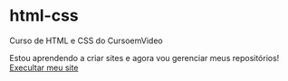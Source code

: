 # html-css
 Curso de HTML e CSS do CursoemVideo

Estou aprendendo a criar sites e agora vou gerenciar meus repositórios!
<a href=" https://reginaldoanderson.github.io/html-css/" target="_blank">Execultar meu site</a>